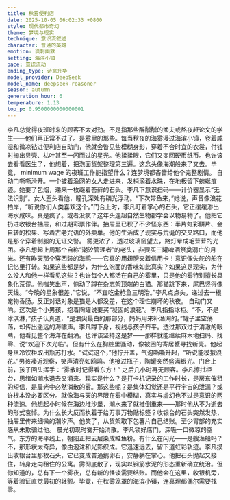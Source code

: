 ```yaml
---
title: 秋雾便利店
date: 2025-10-05 06:02:33 +0800
style: 现代都市奇幻
theme: 梦境与现实
technique: 意识流叙述
character: 普通的英雄
emotion: 讽刺幽默
setting: 海滨小镇
pace: 意识流动
ending_type: 诗意升华
model_provider: DeepSeek
model_name: deepseek-reasoner
season: autumn
generation_hour: 6
temperature: 1.13
top_p: 0.9500000000000001
---
```


李凡总觉得夜班时来的顾客不太对劲。不是指那些醉醺醺的渔夫或熬夜赶论文的学生——他们再正常不过了。是雾里的那些。每当秋夜的海雾漫过海滨小镇，卷着咸湿和微凉钻进便利店自动门，他就会瞥见些模糊身影，穿着不合时宜的衣裳，付钱时掏出贝壳、枯叶甚至一闪而过的星光。他揉揉眼，它们又变回硬币纸币。也许该去看看医生了，他想着，把泡面货架整理第三遍。这念头像海潮般来了又去。毕竟， minimum wage 的夜班工作能指望什么？连梦境都吝啬给他个完整剧情。
自动门嘶嘶滑开。一个披着渔网的女人走进来，发梢滴着水珠，在地板留下蜿蜒痕迹。她要了包烟，递来一枚缀着苔藓的石头。李凡下意识扫码——计价器显示“无法识别”。女人歪头看他，瞳孔深处有磷光浮动。“下次带鱼来，”她说，声音像浪花拍岸，“听说你们人类喜欢这个。”门合上时，李凡盯着掌心的石头，它正缓缓渗出海水咸味。真是疯了。或者没疯？这年头连超自然生物都学会以物易物了。他把它扔进收银台抽屉，和过期彩票作伴。抽屉里已积了不少怪东西：半片虹彩鳞片、会自转的松果、写着古老咒语的外卖单。他的生活成了现实与荒诞的交叉路口，而他是那个穿着制服的无证交警。
雾更浓了，透过玻璃窗望去，路灯晕成毛茸茸的光团。李凡想起上周那个自称“潮汐管理者”的老头，非要买三罐啤酒祭奠溺亡的月光。还有昨天那个穿西装的海鸥——它真的用翅膀夹着信用卡！意识像失舵的船在记忆里打转。如果这些都是梦，为什么泡面的香味如此真实？如果这是现实，为什么没人和他一样看见这些？也许每个人都活在自己的雾里，只是他的雾特别擅长具象化荒谬。他嗤笑出声，惊动了蹲在杂志架顶端的白猫。那猫跳下来，尾巴竖得像天线。“今晚的星象很差，”它说，“不宜吃金枪鱼三明治。”李凡点点头，递过去一根宠物香肠。反正对话对象是猫是人都没差，在这个理性崩坏的秋夜。
自动门又响。这次是个小男孩，抱着陶罐说要买“凝固的浪花”。李凡指指冰柜。“不，不是冰淇淋，”孩子认真道，“是浪尖最白的那部分，妈妈用来补渔网的。”罐子里空荡荡，却传出遥远的海啸声。李凡蹲下身，视线与孩子齐平。透过那双过于清澈的眼睛，他看见整个海洋在翻涌。也许该坚持这是梦——那样就能继续麻木地扫码、找零、说“欢迎下次光临”。但有什么在胸腔里骚动，像被困的寄居蟹寻找新壳。他起身从冷饮柜取出瓶苏打水。“试试这个，”他拧开盖，气泡嘶嘶升起，“听说能模拟浪花。”男孩凑近观察，笑声清亮如鸥鸣。他接过瓶子，陶罐突然盛满银光。门合上前，孩子回头挥手：“雾散时记得看东方！”
之后几小时再无顾客。李凡擦拭柜台，思绪如潮水退去又涌来。现实是什么？是打卡机记录的工作时长，是房东催租的短信，是晨光中必然消散的雾。那这些呢？是集体幻觉还是平行宇宙的泄漏？或许根本没必要区分。就像海与天的界限在雾中模糊，真实与虚幻也不过是意识的两种流速。他想起小时候在海边堆沙堡，潮水来了就推倒重来——那时他从不为逝去的形式哀悼。为什么长大反而执着于给万事万物贴标签？收银台的石头突然发热，抽屉里传来细微的潮汐声。他笑了，从货架取下包薯片自己结账。至少胃部的充实感从未欺骗过他。
晨光初现时雾开始消散。李凡锁好店门，深吸一口微凉的空气。东方的海平线上，朝阳正把云层染成鲑鱼粉。有什么在闪光——是艘渔船吗？不，那形状太奇异，像由泡沫和光影织成。它迅速远去，留下道虹彩轨迹。李凡摸出收银台里那枚石头，它已变成普通鹅卵石，安静躺在掌心。他把石头抛起又接住，转身走向租住的公寓。雾彻底散了，现实以钢筋水泥的形态重新确立统治。但你知道的，总有下一个雾夜，总有新的怪谈需要结账。而他会在这里，收银机旁，等着验证直觉最初的轻颤。毕竟，在秋雾笼罩的海滨小镇，连真理都偶尔需要找零。
